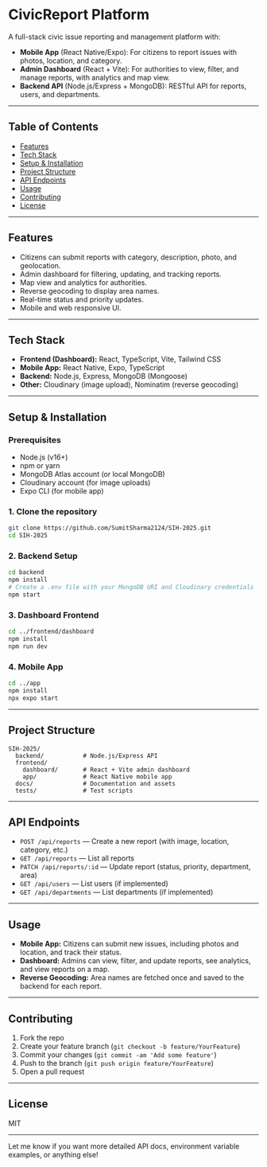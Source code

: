# CivicReport Platform

A full-stack civic issue reporting and management platform with:
- **Mobile App** (React Native/Expo): For citizens to report issues with photos, location, and category.
- **Admin Dashboard** (React + Vite): For authorities to view, filter, and manage reports, with analytics and map view.
- **Backend API** (Node.js/Express + MongoDB): RESTful API for reports, users, and departments.

---

## Table of Contents

- [Features](#features)
- [Tech Stack](#tech-stack)
- [Setup & Installation](#setup--installation)
- [Project Structure](#project-structure)
- [API Endpoints](#api-endpoints)
- [Usage](#usage)
- [Contributing](#contributing)
- [License](#license)

---

## Features

- Citizens can submit reports with category, description, photo, and geolocation.
- Admin dashboard for filtering, updating, and tracking reports.
- Map view and analytics for authorities.
- Reverse geocoding to display area names.
- Real-time status and priority updates.
- Mobile and web responsive UI.

---

## Tech Stack

- **Frontend (Dashboard):** React, TypeScript, Vite, Tailwind CSS
- **Mobile App:** React Native, Expo, TypeScript
- **Backend:** Node.js, Express, MongoDB (Mongoose)
- **Other:** Cloudinary (image upload), Nominatim (reverse geocoding)

---

## Setup & Installation

### Prerequisites

- Node.js (v16+)
- npm or yarn
- MongoDB Atlas account (or local MongoDB)
- Cloudinary account (for image uploads)
- Expo CLI (for mobile app)

### 1. Clone the repository

```sh
git clone https://github.com/SumitSharma2124/SIH-2025.git
cd SIH-2025
```

### 2. Backend Setup

```sh
cd backend
npm install
# Create a .env file with your MongoDB URI and Cloudinary credentials
npm start
```

### 3. Dashboard Frontend

```sh
cd ../frontend/dashboard
npm install
npm run dev
```

### 4. Mobile App

```sh
cd ../app
npm install
npx expo start
```

---

## Project Structure

```
SIH-2025/
  backend/           # Node.js/Express API
  frontend/
    dashboard/       # React + Vite admin dashboard
    app/             # React Native mobile app
  docs/              # Documentation and assets
  tests/             # Test scripts
```

---

## API Endpoints

- `POST /api/reports` — Create a new report (with image, location, category, etc.)
- `GET /api/reports` — List all reports
- `PATCH /api/reports/:id` — Update report (status, priority, department, area)
- `GET /api/users` — List users (if implemented)
- `GET /api/departments` — List departments (if implemented)

---

## Usage

- **Mobile App:** Citizens can submit new issues, including photos and location, and track their status.
- **Dashboard:** Admins can view, filter, and update reports, see analytics, and view reports on a map.
- **Reverse Geocoding:** Area names are fetched once and saved to the backend for each report.

---

## Contributing

1. Fork the repo
2. Create your feature branch (`git checkout -b feature/YourFeature`)
3. Commit your changes (`git commit -am 'Add some feature'`)
4. Push to the branch (`git push origin feature/YourFeature`)
5. Open a pull request

---

## License

MIT

---

Let me know if you want more detailed API docs, environment variable examples, or anything else!
